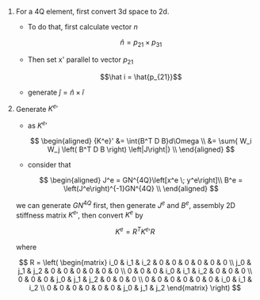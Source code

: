 1. For a 4Q element, first convert 3d space to 2d.
    
    + To do that, first calculate vector $n$
        
        $$\hat n = p_{21} \times p_{31}$$
    
    + Then set x' parallel to vector $p_{21}$

        $$\hat i =  \hat{p_{21}}$$
    
    + generate $\hat j = \hat n \times \hat i$

2. Generate ${K^e}'$

    + as ${K^{e}}'$

        $$
            \begin{aligned}
            {K^e}'  &= \int{B^T D B}d\Omega \\
                    &= \sum{ W_i W_j \left( B^T D B \right) \left|J\right|} \\
            \end{aligned}
        $$
    
    + consider that 

        $$
        \begin{aligned}
            J^e = GN^{4Q}\left[x^e \; y^e\right]\\
            B^e = \left(J^e\right)^{-1}GN^{4Q} \\
        \end{aligned}
        $$
    
    we can generate $GN^{4Q}$ first, then generate $J^e$ and $B^e$, assembly 2D stiffness matrix ${K^e}'$, then convert $K^e$ by 

    $$ K^e = R^T {K^e}' R $$

    where 

    $$ R = \left(
        \begin{matrix}
            i_0 & i_1 & i_2 & 0 & 0 & 0 & 0 & 0 & 0 \\
            j_0 & j_1 & j_2 & 0 & 0 & 0 & 0 & 0 & 0 \\
            0 & 0 & 0 & i_0 & i_1 & i_2 & 0 & 0 & 0 \\
            0 & 0 & 0 & j_0 & j_1 & j_2 & 0 & 0 & 0 \\
            0 & 0 & 0 & 0 & 0 & 0 & i_0 & i_1 & i_2 \\
            0 & 0 & 0 & 0 & 0 & 0 & j_0 & j_1 & j_2 
        \end{matrix}
        \right)
    $$